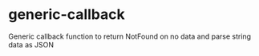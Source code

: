 # generic-callback
Generic callback function to return NotFound on no data and parse string data as JSON
